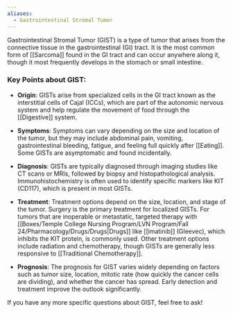 ```yaml
---
aliases:
  - Gastrointestinal Stromal Tumor
---
```

Gastrointestinal Stromal Tumor (GIST) is a type of tumor that arises from the connective tissue in the gastrointestinal (GI) tract. It is the most common form of [[Sarcoma]] found in the GI tract and can occur anywhere along it, though it most frequently develops in the stomach or small intestine.

### Key Points about GIST:
- **Origin**: GISTs arise from specialized cells in the GI tract known as the interstitial cells of Cajal (ICCs), which are part of the autonomic nervous system and help regulate the movement of food through the [[Digestive]] system.
  
- **Symptoms**: Symptoms can vary depending on the size and location of the tumor, but they may include abdominal pain, vomiting, gastrointestinal bleeding, fatigue, and feeling full quickly after [[Eating]]. Some GISTs are asymptomatic and found incidentally.

- **Diagnosis**: GISTs are typically diagnosed through imaging studies like CT scans or MRIs, followed by biopsy and histopathological analysis. Immunohistochemistry is often used to identify specific markers like KIT (CD117), which is present in most GISTs.

- **Treatment**: Treatment options depend on the size, location, and stage of the tumor. Surgery is the primary treatment for localized GISTs. For tumors that are inoperable or metastatic, targeted therapy with [[Boxes/Temple College Nursing Program/LVN Program/Fall 24/Pharmacology/Drugs/Drugs|Drugs]] like [[imatinib]] (Gleevec), which inhibits the KIT protein, is commonly used. Other treatment options include radiation and chemotherapy, though GISTs are generally less responsive to [[Traditional Chemotherapy]].

- **Prognosis**: The prognosis for GIST varies widely depending on factors such as tumor size, location, mitotic rate (how quickly the cancer cells are dividing), and whether the cancer has spread. Early detection and treatment improve the outlook significantly.

If you have any more specific questions about GIST, feel free to ask!